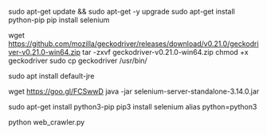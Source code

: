 sudo apt-get update && sudo apt-get -y upgrade
sudo apt-get install python-pip
pip install selenium

wget https://github.com/mozilla/geckodriver/releases/download/v0.21.0/geckodriver-v0.21.0-win64.zip
tar -zxvf geckodriver-v0.21.0-win64.zip 
chmod +x geckodriver
sudo cp geckodriver /usr/bin/

sudo apt install default-jre

wget https://goo.gl/FCSwwD
java -jar selenium-server-standalone-3.14.0.jar

sudo apt-get install python3-pip
pip3 install selenium
alias python=python3

python web_crawler.py